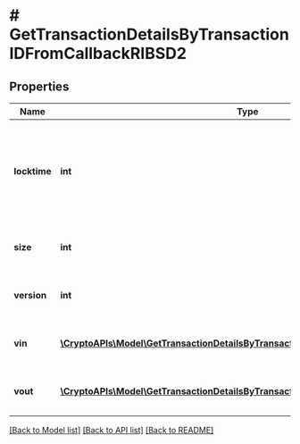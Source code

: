 # # GetTransactionDetailsByTransactionIDFromCallbackRIBSD2

## Properties

Name | Type | Description | Notes
------------ | ------------- | ------------- | -------------
**locktime** | **int** | Represents the time at which a particular transaction can be added to the blockchain. |
**size** | **int** | Represents the total size of this transaction. |
**version** | **int** | Represents transaction version number. |
**vin** | [**\CryptoAPIs\Model\GetTransactionDetailsByTransactionIDFromCallbackRIBSD2Vin[]**](GetTransactionDetailsByTransactionIDFromCallbackRIBSD2Vin.md) | Represents the transaction inputs. |
**vout** | [**\CryptoAPIs\Model\GetTransactionDetailsByTransactionIDFromCallbackRIBSD2Vout[]**](GetTransactionDetailsByTransactionIDFromCallbackRIBSD2Vout.md) | Represents the transaction outputs. |

[[Back to Model list]](../../README.md#models) [[Back to API list]](../../README.md#endpoints) [[Back to README]](../../README.md)
